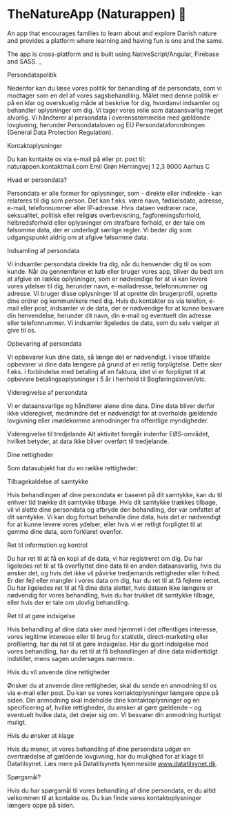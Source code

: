 # TheNatureApp (Naturappen) 🌻
An app that encourages families to learn about and explore Danish nature and 
provides a platform where learning and having fun is one and the same. 

The app is cross-platform and is built using NativeScript/Angular, Firebase and SASS.
_

Persondatapolitik

Nedenfor kan du læse vores politik for behandling af de persondata, som vi modtager som en del af vores sagsbehandling. Målet med denne politik er på en klar og overskuelig måde at beskrive for dig, hvordanvi indsamler og behandler oplysninger om dig.
Vi tager vores rolle som dataansvarlig meget alvorlig. Vi håndterer al persondata i overensstemmelse med gældende lovgivning, herunder Persondataloven og EU Persondataforordningen (General Data Protection Regulation).
 
Kontaktoplysninger
 
Du kan kontakte os via e-mail på eller pr. post til:
naturappen.kontaktmail.com
Emil Grøn
Herningvej 1 2,3
8000 Aarhus C
 
Hvad er persondata?
 
Persondata er alle former for oplysninger, som - direkte eller indirekte - kan relateres til dig som person.
Det kan f.eks. være navn, fødselsdato, adresse, e-mail, telefonnummer eller IP-adresse.
Hvis dataen vedrører race, seksualitet, politisk eller religiøs overbevisning, fagforeningsforhold,
helbredsforhold eller oplysninger om strafbare forhold, er der tale om følsomme data, der er underlagt særlige regler. Vi beder dig som udgangspunkt aldrig om at afgive følsomme data.
 
Indsamling af persondata
 
Vi indsamler persondata direkte fra dig, når du henvender dig til os som kunde.
Når du gennemfører et køb eller bruger vores app, bliver du bedt om at afgive en række oplysninger, som er nødvendige for at vi kan levere vores ydelser til dig, herunder navn, e-mailadresse, telefonnummer og adresse.
Vi bruger disse oplysninger til at oprette din brugerprofil, oprette dine ordrer og kommunikere med dig.
Hvis du kontakter os via telefon, e-mail eller post, indsamler vi de data, der er nødvendige for at kunne besvare din henvendelse, herunder dit navn, din e-mail og eventuelt din adresse eller telefonnummer. Vi indsamler ligeledes de data, som du selv vælger at give til os.
 
Opbevaring af persondata

Vi opbevarer kun dine data, så længe det er nødvendigt.
I visse tilfælde opbevarer vi dine data længere på grund af en retlig forpligtelse. Dette sker f.eks. i forbindelse med betaling af en faktura, idet vi er forpligtet til at opbevare betalingsoplysninger i 5 år i henhold til Bogføringsloven/etc.
 
 
Videregivelse af persondata
 
Vi er dataansvarlige og håndterer alene dine data. Dine data bliver derfor ikke videregivet, medmindre det er nødvendigt for at overholde gældende lovgivning eller imødekomme anmodninger fra offentlige myndigheder.

Videregivelse til tredjelande
Alt aktivitet foregår indenfor EØS-området, hvilket betyder, at data ikke bliver overført til tredjelande.
 
 
Dine rettigheder
 
Som datasubjekt har du en række rettigheder:
 
Tilbagekaldelse af samtykke

Hvis behandlingen af dine persondata er baseret på dit samtykke, kan du til enhver tid trække dit
samtykke tilbage.
Hvis dit samtykke trækkes tilbage, vil vi slette dine persondata og afbryde den
behandling, der var omfattet af dit samtykke. Vi kan dog fortsat behandle dine data, hvis det er
nødvendigt for at kunne levere vores ydelser, eller hvis vi er retligt forpligtet til at gemme dine data, som forklaret ovenfor.
 
Ret til information og kontrol
 
Du har ret til at få en kopi af de data, vi har registreret om dig. Du har ligeledes ret til at få overflyttet dine data til en anden dataansvarlig, hvis du ønsker det, og hvis det ikke vil påvirke tredjemands rettigheder eller frihed.
Er der fejl eller mangler i vores data om dig, har du ret til at få fejlene rettet. Du har ligeledes ret til at få dine data slettet, hvis dataen ikke længere er nødvendig for vores behandling, hvis du har trukket dit samtykke tilbage, eller hvis der er tale om ulovlig behandling.

Ret til at gøre indsigelse

Hvis behandling af dine data sker med hjemmel i det offentliges interesse, vores legitime interesse eller til brug for statistik, direct-marketing eller profilering, har du ret til at gøre indsigelse.
Har du gjort indsigelse mod vores behandling, har du ret til at få behandlingen af dine data midlertidigt indstillet, mens sagen undersøges nærmere.

Hvis du vil anvende dine rettigheder

Ønsker du at anvende dine rettigheder, skal du sende en anmodning til os via e-mail eller post. Du kan se vores kontaktoplysninger længere oppe på siden.
Din anmodning skal indeholde dine kontaktoplysninger og en specificering af, hvilke rettigheder, du ønsker at gøre gældende – og eventuelt hvilke data, det drejer sig om. Vi besvarer din anmodning hurtigst muligt.

Hvis du ønsker at klage

Hvis du mener, at vores behandling af dine persondata udgør en overtrædelse af gældende lovgivning,
har du mulighed for at klage til Datatilsynet. Læs mere på Datatilsynets hjemmeside
www.datatilsynet.dk.

Spørgsmål?

Hvis du har spørgsmål til vores behandling af dine persondata, er du altid velkommen til at kontakte os.
Du kan finde vores kontaktoplysninger længere oppe på siden.

